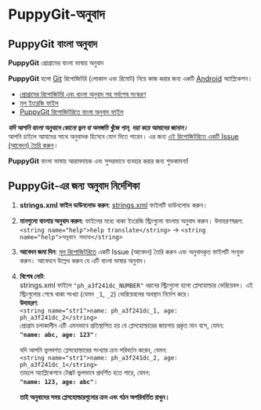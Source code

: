 # PuppyGit-অনুবাদ

## PuppyGit বাংলা অনুবাদ  
**PuppyGit** প্রোগ্রামের বাংলা ভাষায় অনুবাদ

**PuppyGit** হলো [Git](https://git-scm.com/) রিপোজিটরি (লোকাল এবং রিমোট) নিয়ে কাজ করার জন্য একটি [Android](https://bn.wikipedia.org/wiki/%E0%A6%85%E0%A7%8D%E0%A6%AF%E0%A6%BE%E0%A6%A8%E0%A7%8D%E0%A6%A1%E0%A7%8D%E0%A6%B0%E0%A7%9F%E0%A6%A1) অ্যাপ্লিকেশন।

- [প্রোগ্রামের রিপোজিটরি এবং বাংলা অনুবাদ সহ সর্বশেষ সংস্করণ](https://github.com/catpuppyapp/PuppyGit)  
- [মূল ইংরেজি ফাইল](https://github.com/catpuppyapp/PuppyGit/blob/main/app/src/main/res/values/strings.xml)  
- [PuppyGit রিপোজিটরিতে বাংলা অনুবাদ ফাইল](https://github.com/catpuppyapp/PuppyGit/blame/main/app/src/main/res/values-bn/strings.xml)  

***যদি আপনি বাংলা অনুবাদে কোনো ভুল বা অসঙ্গতি খুঁজে পান, দয়া করে আমাদের জানান।***  
আপনি চাইলে আমাদের সাথে অনুবাদক হিসেবে যোগ দিতে পারেন। এর জন্য [এই রিপোজিটরিতে একটি Issue (আবেদন) তৈরি করুন](https://github.com/triksterr/PuppyGit-translation/issues)।  

**PuppyGit** বাংলা ভাষায় আরামদায়ক এবং সুন্দরভাবে ব্যবহার করার জন্য শুভকামনা!

## PuppyGit-এর জন্য অনুবাদ নির্দেশিকা
1. **strings.xml ফাইল ডাউনলোড করুন**: [strings.xml](https://github.com/catpuppyapp/PuppyGit/blob/main/app/src/main/res/values/strings.xml) ফাইলটি ডাউনলোড করুন।  
2. **মানগুলো বাংলায় অনুবাদ করুন**: ফাইলের মধ্যে থাকা ইংরেজি স্ট্রিংগুলো বাংলায় অনুবাদ করুন। উদাহরণস্বরূপ:  
   `<string name="help">help translate</string>` → `<string name="help">অনুবাদে সাহায্য</string>`  
3. **আবেদন জমা দিন**: [মূল রিপোজিটরিতে](https://github.com/catpuppyapp/PuppyGit) একটি Issue (আবেদন) তৈরি করুন এবং অনুবাদকৃত ফাইলটি সংযুক্ত করুন। আবেদনে উল্লেখ করুন যে এটি বাংলা ভাষার অনুবাদ।  
4. **বিশেষ নোট**:  
   strings.xml ফাইলে `"ph_a3f241dc_NUMBER"` ধরনের স্ট্রিংগুলো হলো প্লেসহোল্ডার ভেরিয়েবল। এই স্ট্রিংগুলোর শেষে থাকা সংখ্যা (যেমন `_1`, `_2`) ভেরিয়েবলের অবস্থান নির্দেশ করে।  
   **উদাহরণ**:  
   `<string name="str1">name: ph_a3f241dc_1, age: ph_a3f241dc_2</string>`  
   প্রোগ্রাম চলাকালীন এটি এমনভাবে প্রতিস্থাপিত হয় যে প্লেসহোল্ডারের জায়গায় প্রকৃত মান বসে, যেমন:  
   **`"name: abc, age: 123"`**।  

   যদি আপনি ভুলবশত প্লেসহোল্ডারের সংখ্যার ক্রম পরিবর্তন করেন, যেমন:  
   `<string name="str1">name: ph_a3f241dc_2, age: ph_a3f241dc_1</string>`  
   তাহলে অ্যাপ্লিকেশনে টেক্সট ভুলভাবে প্রদর্শিত হতে পারে, যেমন:  
   **`"name: 123, age: abc"`**।  

   **তাই অনুবাদের সময় প্লেসহোল্ডারগুলোর ক্রম এবং গঠন অপরিবর্তিত রাখুন।**